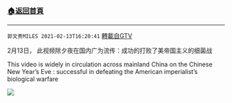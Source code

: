 ﻿###  [:house:返回首頁](https://github.com/ourhimalayas/txt)
---

`郭文贵MILES 2021-02-13T16:20:41` [轉載自GTV](https://gtv.org/web/#/UserInfo/5e596957357cc612d35a8044)

2月13日， 此视频除夕夜在国内广为流传：成功的打败了美帝国主义的细菌战

This video is widely in circulation across mainland China on the Chinese New Year’s Eve : successful in defeating the American imperialist’s biological warfare

[![](https://filegroup.gtv.org/cdn-cgi/image/width=600/https://filegroup.gtv.org/group6/web/20210213/16/20/0/7e4e1abb961634c92a76a81cfab29193.jpg)](https://filegroup.gtv.org/group6/web/20210213/16/20/0/25b164a8dcb26d446833122c5a4a9d6b.mp4)